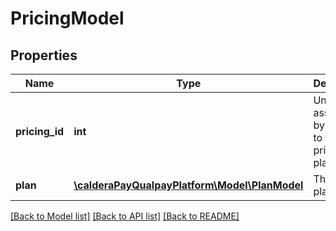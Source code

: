 # PricingModel

## Properties
Name | Type | Description | Notes
------------ | ------------- | ------------- | -------------
**pricing_id** | **int** | Unique ID assigned by Qualpay to this pricing plan. | [optional] 
**plan** | [**\calderaPayQualpayPlatform\Model\PlanModel**](PlanModel.md) | The pricing plan object. | [optional] 

[[Back to Model list]](../README.md#documentation-for-models) [[Back to API list]](../README.md#documentation-for-api-endpoints) [[Back to README]](../README.md)


